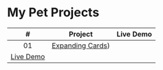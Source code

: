 # My Pet Projects

|  #  | Project                                                                                                                     | Live Demo                                                                         |
| :-: | --------------------------------------------------------------------------------------------------------------------------- | --------------------------------------------------------------------------------- |
| 01  | [Expanding Cards](https://github.com/peplak/pet-projects/tree/main/1_Expanding_Cards))                             | 
[Live Demo](https://peplak.github.io/pet-projects/1_Expanding_Cards/)               |
